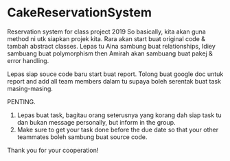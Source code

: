 # CakeReservationSystem
Reservation system for class project 2019
So basically, kita akan guna method ni utk siapkan projek kita.
Rara akan start buat original code & tambah abstract classes.
Lepas tu Aina sambung buat relationships, Idiey sambuang buat polymorphism then Amirah akan sambuang buat pakej & error handling.

Lepas siap souce code baru start buat report. 
Tolong buat google doc untuk report and add all team members dalam tu supaya boleh serentak buat task masing-masing. 

PENTING.

1. Lepas buat task, bagitau orang seterusnya yang korang dah siap task tu dan bukan message personally, but inform in the group.
2. Make sure to get your task done before the due date so that your other teammates boleh sambung buat source code. 

Thank you for your cooperation!
